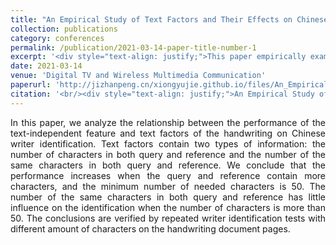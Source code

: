 ```yaml
---
title: "An Empirical Study of Text Factors and Their Effects on Chinese Writer Identification"
collection: publications
category: conferences
permalink: /publication/2021-03-14-paper-title-number-1
excerpt: '<div style="text-align: justify;">This paper empirically examines the effects of text factors on Chinese writer identification with text - independent features. It concludes that more characters boost performance, 50 is the minimum number needed, and the number of same characters has little impact above 50.</div>'
date: 2021-03-14
venue: 'Digital TV and Wireless Multimedia Communication'
paperurl: 'http://jizhanpeng.cn/xiongyujie.github.io/files/An_Empirical_Study_of_Text_Factors_and_Their_Effects_on_Chinese_Writer_Identification.pdf'
citation: '<br/><div style="text-align: justify;">An Empirical Study of Text Factors and Their Effects on Chinese Writer Identification, Y.-J. Xiong*, Y. Lu and Y.-C. Cao, Digital TV and Wireless Multimedia Communication, (2021) pp. 194-205</div>'
---
```


<div style="text-align: justify;">In this paper, we analyze the relationship between the performance of the text-independent feature and text factors of the handwriting on Chinese writer identification. Text factors contain two types of information: the number of characters in both query and reference and the number of the same characters in both query and reference. We conclude that the performance increases when the query and reference contain more characters, and the minimum number of needed characters is 50. The number of the same characters in both query and reference has little influence on the identification when the number of characters is more than 50. The conclusions are verified by repeated writer identification tests with different amount of characters on the handwriting document pages.</div>

<br/>
